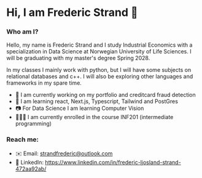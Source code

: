# Hi, I am Frederic Strand 👋

### Who am I?
Hello, my name is Frederic Strand and I study Industrial Economics with a specialization in Data Science at Norwegian University of Life Sciences. I will be graduating with my master's degree Spring 2028.

In my classes I mainly work with python, but I will have some subjects on relational databases and c++. I will also be exploring other languages and frameworks in my spare time. 

- 💼 I am currently working on my portfolio and creditcard fraud detection
- 📗 I am learning react, Next.js, Typescript, Tailwind and PostGres
- 📷 For Data Science I am learning Computer Vision
- 👨🏻‍💻 I am currently enrolled in the course INF201 (intermediate programming)

### Reach me:
- ✉️ Email: strandfrederic@outlook.com
- 📱 LinkedIn: https://www.linkedin.com/in/frederic-ljosland-strand-472aa92ab/


